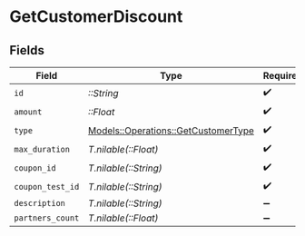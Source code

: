 # GetCustomerDiscount


## Fields

| Field                                                                             | Type                                                                              | Required                                                                          | Description                                                                       |
| --------------------------------------------------------------------------------- | --------------------------------------------------------------------------------- | --------------------------------------------------------------------------------- | --------------------------------------------------------------------------------- |
| `id`                                                                              | *::String*                                                                        | :heavy_check_mark:                                                                | N/A                                                                               |
| `amount`                                                                          | *::Float*                                                                         | :heavy_check_mark:                                                                | N/A                                                                               |
| `type`                                                                            | [Models::Operations::GetCustomerType](../../models/operations/getcustomertype.md) | :heavy_check_mark:                                                                | N/A                                                                               |
| `max_duration`                                                                    | *T.nilable(::Float)*                                                              | :heavy_check_mark:                                                                | N/A                                                                               |
| `coupon_id`                                                                       | *T.nilable(::String)*                                                             | :heavy_check_mark:                                                                | N/A                                                                               |
| `coupon_test_id`                                                                  | *T.nilable(::String)*                                                             | :heavy_check_mark:                                                                | N/A                                                                               |
| `description`                                                                     | *T.nilable(::String)*                                                             | :heavy_minus_sign:                                                                | N/A                                                                               |
| `partners_count`                                                                  | *T.nilable(::Float)*                                                              | :heavy_minus_sign:                                                                | N/A                                                                               |